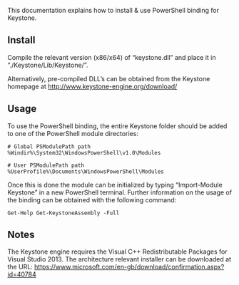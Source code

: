 This documentation explains how to install & use PowerShell binding for Keystone.


Install
------

Compile the relevant version (x86/x64) of “keystone.dll” and place it in
“./Keystone/Lib/Keystone/”.

Alternatively, pre-compiled DLL’s can be obtained from the Keystone homepage
at http://www.keystone-engine.org/download/


Usage
-----

To use the PowerShell binding, the entire Keystone folder should be added to
one of the PowerShell module directories:

    # Global PSModulePath path
    %Windir%\System32\WindowsPowerShell\v1.0\Modules

    # User PSModulePath path
    %UserProfile%\Documents\WindowsPowerShell\Modules

Once this is done the module can be initialized by typing “Import-Module Keystone”
in a new PowerShell terminal. Further information on the usage of the binding
can be obtained with the following command:

    Get-Help Get-KeystoneAssembly -Full


Notes
-----

The Keystone engine requires the Visual C++ Redistributable Packages for Visual
Studio 2013. The architecture relevant installer can be downloaded at the
URL: https://www.microsoft.com/en-gb/download/confirmation.aspx?id=40784
